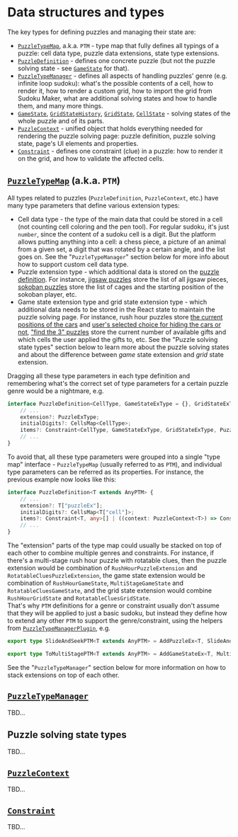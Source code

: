 # Data structures and types

The key types for defining puzzles and managing their state are:

- [`PuzzleTypeMap`](../src/types/puzzle/PuzzleTypeMap.ts), a.k.a. `PTM` -
  type map that fully defines all typings of a puzzle:
  cell data type, puzzle data extensions, state type extensions.
- [`PuzzleDefinition`](../src/types/puzzle/PuzzleDefinition.ts) - defines one concrete puzzle
  (but not the puzzle solving state - see [`GameState`](../src/types/puzzle/GameState.ts) for that).
- [`PuzzleTypeManager`](../src/types/puzzle/PuzzleTypeManager.ts) -
  defines all aspects of handling puzzles' genre (e.g. infinite loop sudoku):
  what's the possible contents of a cell, how to render it, how to render a custom grid, how to import the grid from Sudoku Maker,
  what are additional solving states and how to handle them, and many more things.
- [`GameState`](../src/types/puzzle/GameState.ts), [`GridStateHistory`](../src/types/puzzle/GridStateHistory.ts),
  [`GridState`](../src/types/puzzle/GridState.ts), [`CellState`](../src/types/puzzle/CellState.ts) -
  solving states of the whole puzzle and of its parts.
- [`PuzzleContext`](../src/types/puzzle/PuzzleContext.ts) -
  unified object that holds everything needed for rendering the puzzle solving page:
  puzzle definition, puzzle solving state, page's UI elements and properties.
- [`Constraint`](../src/types/puzzle/Constraint.ts) - defines one constraint (clue) in a puzzle:
  how to render it on the grid, and how to validate the affected cells.

## [`PuzzleTypeMap`](../src/types/puzzle/PuzzleTypeMap.ts) (a.k.a. `PTM`)

All types related to puzzles (`PuzzleDefinition`, `PuzzleContext`, etc.) have many type parameters that define various extension types:

- Cell data type - the type of the main data that could be stored in a cell (not counting cell coloring and the pen tool).
  For regular sudoku, it's just `number`, since the content of a sudoku cell is a digit.
  But the platform allows putting anything into a cell: a chess piece, a picture of an animal from a given set,
  a digit that was rotated by a certain angle, and the list goes on.
  See the "`PuzzleTypeManager`" section below for more info about how to support custom cell data type.
- Puzzle extension type - which additional data is stored on the [puzzle definition](../src/types/puzzle/PuzzleDefinition.ts).
  For instance, [jigsaw puzzles](../src/puzzleTypes/jigsaw/types/JigsawPuzzleEx.ts) store the list of all jigsaw pieces,
  [sokoban puzzles](../src/puzzleTypes/sokoban/types/SokobanPuzzleExtension.ts)
  store the list of cages and the starting position of the sokoban player, etc.
- Game state extension type and grid state extension type -
  which additional data needs to be stored in the React state to maintain the puzzle solving page.
  For instance, rush hour puzzles store [the current positions of the cars](../src/puzzleTypes/rush-hour/types/RushHourGridState.ts)
  and [user's selected choice for hiding the cars or not](../src/puzzleTypes/rush-hour/types/RushHourGameState.ts),
  ["find the 3" puzzles](../src/puzzleTypes/find3/types/Find3GridState.ts) store the current number of available gifts
  and which cells the user applied the gifts to, etc.
  See the "Puzzle solving state types" section below to learn more about the puzzle solving states
  and about the difference between _game_ state extension and _grid_ state extension.

Dragging all these type parameters in each type definition and
remembering what's the correct set of type parameters for a certain puzzle genre would be a nightmare, e.g.

```typescript
interface PuzzleDefinition<CellType, GameStateExType = {}, GridStateExType = {}, PuzzleExType = {}> {
    // ...
    extension?: PuzzleExType;
    initialDigits?: CellsMap<CellType>;
    items?: Constraint<CellType, GameStateExType, GridStateExType, PuzzleExType, any>[] | ((context: PuzzleContext<CellType, GameStateExType, GridStateExType, PuzzleExType>) => Constraint<CellType, GameStateExType, GridStateExType, PuzzleExType, any>[]);
    // ...
}
```

To avoid that, all these type parameters were grouped into a single "type map" interface - `PuzzleTypeMap` (usually referred to as `PTM`),
and individual type parameters can be referred as its properties.
For instance, the previous example now looks like this:

```typescript
interface PuzzleDefinition<T extends AnyPTM> {
    // ...
    extension?: T["puzzleEx"];
    initialDigits?: CellsMap<T["cell"]>;
    items?: Constraint<T, any>[] | ((context: PuzzleContext<T>) => Constraint<T, any>[]);
    // ...
}
```

The "extension" parts of the type map could usually be stacked on top of each other
to combine multiple genres and constraints.
For instance, if there's a multi-stage rush hour puzzle with rotatable clues,
then the puzzle extension would be combination of `RushHourPuzzleExtension` and `RotatableCluesPuzzleExtension`,
the game state extension would be combination of `RushHourGameState`, `MultiStageGameState` and `RotatableCluesGameState`,
and the grid state extension would combine `RushHourGridState` and `RotatableCluesGridState`.  
That's why `PTM` definitions for a genre or constraint usually don't assume that they will be applied to just a basic sudoku,
but instead they define how to extend any other `PTM` to support the genre/constraint,
using the helpers from [`PuzzleTypeManagerPlugin`](../src/types/puzzle/PuzzleTypeManagerPlugin.ts), e.g.

```typescript
export type SlideAndSeekPTM<T extends AnyPTM> = AddPuzzleEx<T, SlideAndSeekPuzzleExtension>;

export type ToMultiStagePTM<T extends AnyPTM> = AddGameStateEx<T, MultiStageGameState>;
```

See the "`PuzzleTypeManager`" section below for more information on how to stack extensions on top of each other.

## [`PuzzleTypeManager`](../src/types/puzzle/PuzzleTypeManager.ts)

TBD...

## Puzzle solving state types

TBD...

## [`PuzzleContext`](../src/types/puzzle/PuzzleContext.ts)

TBD...

## [`Constraint`](../src/types/puzzle/Constraint.ts)

TBD...
